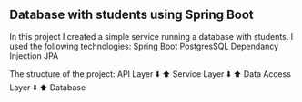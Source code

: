 ## Database with students using Spring Boot

In this project I created a simple service running a database with students. I used the following technologies:
Spring Boot
PostgresSQL
Dependancy Injection
JPA

The structure of the project:
API Layer
 ⬇️ ⬆️
Service Layer
 ⬇️ ⬆️
Data Access Layer
 ⬇️ ⬆️
Database
